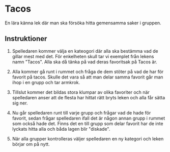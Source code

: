 # Tacos

En lära känna lek där man ska försöka hitta gemensamma saker i gruppen.

## Instruktioner
1. Spelledaren kommer välja en kateogori där alla ska bestämma vad de gillar mest med det. För enkelheten skull tar vi exemplet från lekens namn "Tacos". Alla ska då tänka på vad deras favoritsak på Tacos är.

2. Alla kommer gå runt i rummet och fråga de dem stöter på vad de har för favorit på tacos. Skulle det vara så att man delar samma favorit går man ihop i en grupp och tar armkrok.

3. Tillslut kommer det bildas stora klumpar av olika favoriter och när spelledaren anser att de flesta har hittat rätt bryts leken och alla får sätta sig ner.

3. Nu går spelledaren runt till varje grupp och frågar vad de hade för favorit, sedan frågar spelledaren ifall det är någon annan grupp i rummet som också hade det. Finns det en till grupp som delar favorit har de inte lyckats hitta alla och båda lagen blir "diskade".

4. När alla grupper kontrolleras väljer spelledaren en ny kategori och leken börjar om på nytt.